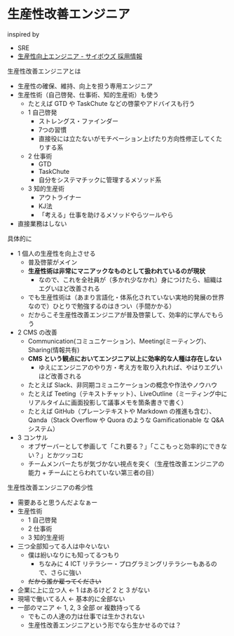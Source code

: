 # 生産性改善エンジニア
inspired by

- SRE
- [生産性向上エンジニア - サイボウズ 採用情報](https://cybozu.co.jp/company/job/recruitment/list/pr_engineer.html)

生産性改善エンジニアとは

- 生産性の確保、維持、向上を担う専用エンジニア
- 生産性術（自己啓発、仕事術、知的生産術）も使う
  - たとえば GTD や TaskChute などの啓蒙やアドバイスも行う
  - 1 自己啓発
    - ストレングス・ファインダー
    - 7つの習慣
    - 直接役には立たないがモチベーション上げたり方向性修正してくたりする系
  - 2 仕事術
    - GTD
    - TaskChute
    - 自分をシステマチックに管理するメソッド系
  - 3 知的生産術
    - アウトライナー
    - KJ法
    - 「考える」仕事を助けるメソッドやらツールやら
- 直接業務はしない

具体的に

- 1 個人の生産性を向上させる
  - 普及啓蒙がメイン
  - **生産性術は非常にマニアックなものとして扱われているのが現状**
    - なので、これを全社員が（多かれ少なかれ）身につけたら、組織はエグいほど改善される
  - でも生産性術は（あまり言語化・体系化されていない実地的発展の世界なので）ひとりで勉強するのはきつい（手間かかる）
  - だからこそ生産性改善エンジニアが普及啓蒙して、効率的に学んでもらう
- 2 CMS の改善
  - Communication(コミュニケーション)、Meeting(ミーティング)、Sharing(情報共有)
  - **CMS という観点においてエンジニア以上に効率的な人種は存在しない**
    - ゆえにエンジニアのやり方・考え方を取り入れれば、やはりエグいほど改善される
  - たとえば Slack、非同期コミュニケーションの概念や作法やノウハウ
  - たとえば Teeting（テキストチャット）、LiveOutline（ミーティング中にリアルタイムに画面投影して議事メモを箇条書きで書く）
  - たとえば GitHub（プレーンテキストや Markdown の推進も含む）、Qanda（Stack Overflow や Quora のような Gamificationable な Q&A システム） 
- 3 コンサル
  - オブザーバーとして参画して「これ要る？」「ここもっと効率的にできない？」とかツッコむ
  - チームメンバーたちが気づかない視点を突く（生産性改善エンジニアの能力 + チームにとらわれていない第三者の目）

生産性改善エンジニアの希少性

- 需要あると思うんだよなぁー
- 生産性術
  - 1 自己啓発
  - 2 仕事術
  - 3 知的生産術
- 三つ全部知ってる人は中々いない
  - 僕は紛いなりにも知ってるつもり
    - ちなみに 4 ICT リテラシー・プログラミングリテラシーもあるので、さらに強い
  - ~~だから誰か雇ってください~~
- 企業に上に立つ人 ← 1 はあるけど 2 と 3 がない
- 現場で働いてる人 ← 基本的に全部ない
- 一部のマニア ← 1, 2, 3 全部 or 複数持ってる
  - でもこの人達の力は仕事では生かされない
  - 生産性改善エンジニアという形でなら生かせるのでは？
